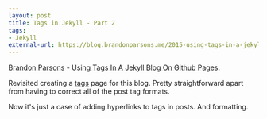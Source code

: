 ```yaml
---
layout: post
title: Tags in Jekyll - Part 2
tags:
- Jekyll
external-url: https://blog.brandonparsons.me/2015-using-tags-in-a-jekyll-blog-on-github-pages/
---
```

[Brandon Parsons](https://blog.brandonparsons.me/) - [Using Tags In A Jekyll Blog On Github Pages](https://blog.brandonparsons.me/2015-using-tags-in-a-jekyll-blog-on-github-pages/).

Revisited creating a [tags](http://idiotandrobot.com/blog/tags/) page for this blog. 
Pretty straightforward apart from having to correct all of the post tag formats.

Now it's just a case of adding hyperlinks to tags in posts. And formatting.

